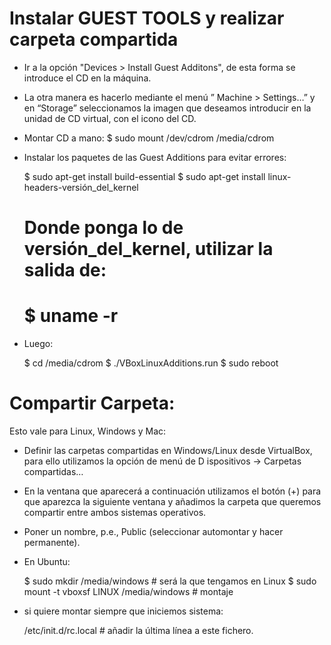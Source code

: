# Instalar GUEST TOOLS y realizar carpeta compartida

- Ir a la opción "Devices > Install Guest Additons", 
de esta forma se introduce el CD 
en la máquina.
- La otra manera es hacerlo mediante el menú ” Machine > Settings…” 
y en “Storage” 
seleccionamos 
la imagen que deseamos introducir en la unidad de CD virtual, 
con el icono del CD.

- Montar CD a mano: 
 $ sudo mount /dev/cdrom /media/cdrom
 
 - Instalar los paquetes de las Guest Additions para evitar errores:
 
   $ sudo apt-get install build-essential
   $ sudo apt-get install linux-headers-versión_del_kernel
   
    # Donde ponga lo de versión_del_kernel, utilizar la salida de: 
    # $ uname -r

 - Luego:
 
    $ cd  /media/cdrom
    $ ./VBoxLinuxAdditions.run
  	$ sudo reboot
  	
# Compartir Carpeta:

  Esto vale para Linux, Windows y Mac:  
  
  - Definir las carpetas compartidas en Windows/Linux 
  desde VirtualBox, 
  para ello utilizamos la opción de menú de D
  ispositivos -> Carpetas compartidas…
  - En la ventana que aparecerá a continuación utilizamos 
  el botón (+) 
  para que aparezca la siguiente ventana y 
  añadimos la carpeta que queremos compartir entre ambos 
  sistemas operativos.
  - Poner un nombre, p.e., Public (seleccionar automontar 
  y hacer permanente).
  - En Ubuntu:
  
    $ sudo mkdir /media/windows # será la que tengamos en Linux
    $ sudo mount -t vboxsf LINUX /media/windows # montaje
    
  - si quiere montar siempre que iniciemos sistema:
    
    /etc/init.d/rc.local # añadir la última línea a este fichero.  